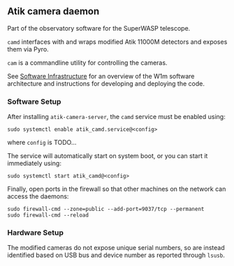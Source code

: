 ## Atik camera daemon

Part of the observatory software for the SuperWASP telescope.

`camd` interfaces with and wraps modified Atik 11000M detectors and exposes them via Pyro.

`cam` is a commandline utility for controlling the cameras.

See [Software Infrastructure](https://github.com/warwick-one-metre/docs/wiki/Software-Infrastructure) for an overview of the W1m software architecture and instructions for developing and deploying the code.

### Software Setup

After installing `atik-camera-server`, the `camd` service must be enabled using:
```
sudo systemctl enable atik_camd.service@<config>
```

where `config` is TODO...

The service will automatically start on system boot, or you can start it immediately using:
```
sudo systemctl start atik_camd@<config>
```

Finally, open ports in the firewall so that other machines on the network can access the daemons:
```
sudo firewall-cmd --zone=public --add-port=9037/tcp --permanent
sudo firewall-cmd --reload
```

### Hardware Setup

The modified cameras do not expose unique serial numbers, so are instead identified based on USB bus and device number as reported through `lsusb`.

